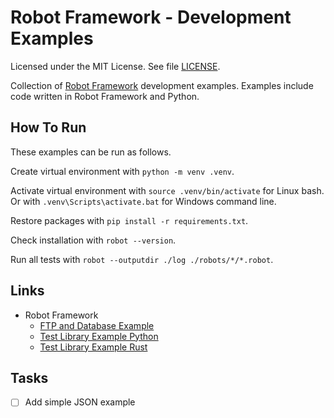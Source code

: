 # Robot Framework - Development Examples

Licensed under the MIT License. See file [LICENSE](./LICENSE).

Collection of [Robot Framework](https://robotframework.org/) development examples. Examples include code written in Robot Framework and Python.

## How To Run

These examples can be run as follows.

Create virtual environment with `python -m venv .venv`.

Activate virtual environment with `source .venv/bin/activate` for Linux bash. Or with `.venv\Scripts\activate.bat` for Windows command line.

Restore packages with `pip install -r requirements.txt`.

Check installation with `robot --version`.

Run all tests with `robot --outputdir ./log ./robots/*/*.robot`.

## Links

- Robot Framework
  - [FTP and Database Example](https://github.com/mneiferbag/robot-ftp-db)
  - [Test Library Example Python](https://github.com/mneiferbag/robot-python-test-library)
  - [Test Library Example Rust](https://github.com/mneiferbag/robot-rust-test-library)

## Tasks

- [ ] Add simple JSON example
